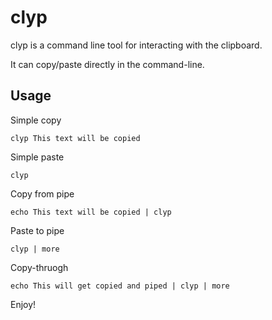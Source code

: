 clyp
====

clyp is a command line tool for interacting with the clipboard.

It can copy/paste directly in the command-line.

Usage
-----

Simple copy

    clyp This text will be copied
    
Simple paste

    clyp
    
Copy from pipe

    echo This text will be copied | clyp
    
Paste to pipe

    clyp | more
    
Copy-thruogh

    echo This will get copied and piped | clyp | more
    

Enjoy!